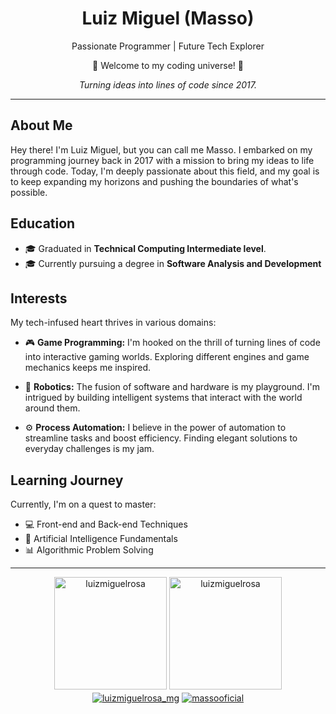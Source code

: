 <h1 align="center">Luiz Miguel (Masso)</h1>

<p align="center">Passionate Programmer | Future Tech Explorer</p>

<p align="center">🚀 Welcome to my coding universe! 🚀</p>

<p align="center">
  <em>Turning ideas into lines of code since 2017.</em>
</p>

---

## About Me

Hey there! I'm Luiz Miguel, but you can call me Masso. I embarked on my programming journey back in 2017 with a mission to bring my ideas to life through code. Today, I'm deeply passionate about this field, and my goal is to keep expanding my horizons and pushing the boundaries of what's possible.

## Education

- 🎓 Graduated in **Technical Computing Intermediate level**.
- 🎓 Currently pursuing a degree in **Software Analysis and Development**

## Interests

My tech-infused heart thrives in various domains:

- 🎮 **Game Programming:** I'm hooked on the thrill of turning lines of code into interactive gaming worlds. Exploring different engines and game mechanics keeps me inspired.

- 🤖 **Robotics:** The fusion of software and hardware is my playground. I'm intrigued by building intelligent systems that interact with the world around them.

- ⚙️ **Process Automation:** I believe in the power of automation to streamline tasks and boost efficiency. Finding elegant solutions to everyday challenges is my jam.

## Learning Journey

Currently, I'm on a quest to master:

- 💻 Front-end and Back-end Techniques
- 🧠 Artificial Intelligence Fundamentals
- 📊 Algorithmic Problem Solving

---

<div align="center">
<img height="180em" src="https://github-readme-stats.vercel.app/api/top-langs/?username=luizmiguelrosa&show_icons=true&locale=en&layout=compact&size_weight=0.5&count_weight=0.5&theme=midnight-purple" alt="luizmiguelrosa" />
<img height="180em" src="https://github-readme-stats.vercel.app/api/?username=luizmiguelrosa&show_icons=true&theme=midnight-purple" alt="luizmiguelrosa" />
</div>

<div align="center">
<a href="https://instagram.com/luizmiguelrosa_mg" target="blank"><img align="center" src="https://img.shields.io/badge/Instagram-E4405F?style=for-the-badge&logo=instagram&logoColor=white" alt="luizmiguelrosa_mg"/></a>
<a href="https://www.youtube.com/c/massooficial" target="blank"><img align="center" src="https://img.shields.io/badge/YouTube-FF0000?style=for-the-badge&logo=youtube&logoColor=white" alt="massooficial"/></a>
</div>
